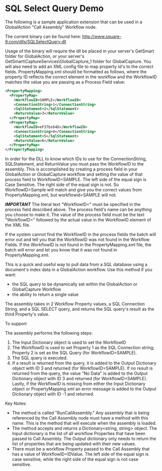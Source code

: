 SQL Select Query Demo
======================

The following is a sample application extension that can be used in a GlobalAction "Call Assembly" Workflow node.

The current binary can be found here:  http://www.square-9.com/dlls/SQLSelectQuery.dll

Usage of the binary will require the dll be placed in your server's GetSmart folder for GlobalAction, or your server's GetSmart\CaptureServices\GlobalCapture_1 folder for GlobalCapture.  You will also need to add an XML config file to 
map property id's to the correct fields.  PropertyMapping.xml should be formatted as follows, where the property ID reflects the correct element in the workflow and the WorkflowID matches the value you are passing as a Process Field value:

```xml
<PropertyMapping>
  <PropertyMap>
    <WorkflowID>SAMPLE</WorkflowID>
    <ConnectionString>1</ConnectionString>
    <SqlStatement>2</SqlStatement>
    <ReturnValue>3</ReturnValue>
  </PropertyMap>
  <PropertyMap>
    <WorkflowID>eF37bs64D</WorkflowID>
    <ConnectionString>4</ConnectionString>
    <SqlStatement>5</SqlStatement>
    <ReturnValue>6</ReturnValue>
  </PropertyMap>
</PropertyMapping>
```
In order for the DLL to know which IDs to use for the ConnectionString, SQLStatement, and ReturnValue you must pass the WorkflowID to the assembly. This is accomplished by creating a process field in your GlobalAction or GlobalCapture workflow and setting the value of that process field to WorkflowID=SAMPLE. The left side of the equal sign is Case Sensitive. The right side of the equal sign is not. So WorkflowID=Sample will match and give you the correct values from PropertyMapping.xml, but workflowid=SAMPLE will not.

***IMPORTANT***
The literal text "WorkflowID=" must be specified in the process field described above.  The process field's name can be anything you choose to make it.  The value of the process field must be the text "WorkflowID=" followed by the actual value in the WorkflowID element of the XML file.

If the system cannot find the WorkflowID in the process fields the batch will error out and tell you that the WorkflowID was not found in the Workflow Fields. If the WorkflowID is not found in the PropertyMapping.xml file, the batch will error and let you know that it was not found in PropertyMapping.xml.

This is a quick and useful way to pull data from a SQL database using a document's index data in a GlobalAction workflow.
Use this method if you want:

- the SQL query to be dynamically set within the GlobalAction or GlobalCapture Workflow
- the ability to return a single value

The assembly takes in 2 Workflow Property values, a SQL Connection String, and a SQL SELECT query, and 
returns the SQL query's result as the third Property's value.

To support 

The assembly performs the following steps:
1) The Input Dictionary object is used to set the WorkflowID
2) The WorkflowID is used to set Property 1 as the SQL Connection string; Property 2 is set as the SQL Query (for WorkflowID=SAMPLE).
4) The SQL query is executed.
5) If a result is returned from the query, it is added to the Output Dictionary object with ID 3 and returned (for WorkflowID=SAMPLE). If no result is returned from the query, the value "No Data" is added to the Output Dictionary object with ID 3 and returned (for WorkflowID=SAMPLE). Lastly, if the WorkflowID is missing from either the Input Dictionary object or PropertyMapping.xml an error message is added to the Output Dictionary object with ID -1 and returned.

Key Notes:
- The method is called "RunCallAssembly." Any assembly that is being referenced by the Call Assembly node must have a 
  method with this name. This is the method that will execute when the assembly is loaded.
- The method accepts and returns a Dictionary<string, string> object. The Input dictionary is the list of all 
  workflow Properties that have been passed to Call Assembly. The Output dictionary only needs to return the list 
  of properties that are being updated with their new values.
- There must be a workflow Property passed to the Call Assembly that has a value of WorkflowID=IDValue. The left side of the equal sign is case sensitive, while the right side of the equal sign is not case sensitive.
